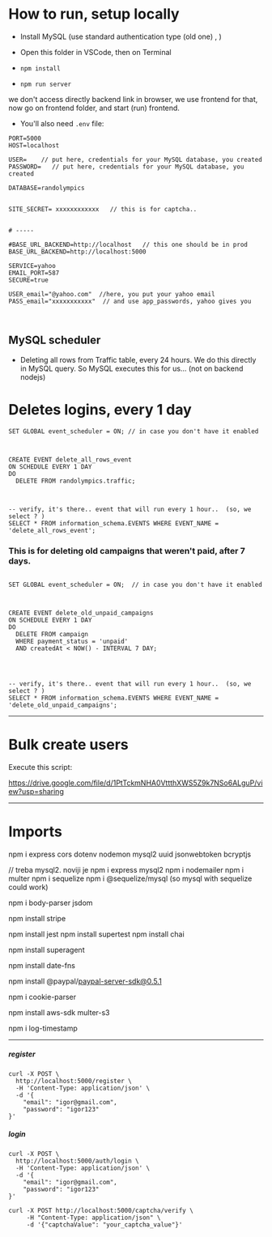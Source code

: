 






# How to run, setup locally 


- Install MySQL (use standard authentication type (old one) , )

- Open this folder in VSCode, then on Terminal 
- `npm install`
- `npm run server`


we don't access directly backend link in browser, we use frontend for that, now go on frontend folder, and start (run) frontend.




- You'll also need  `.env` file:

```
PORT=5000
HOST=localhost

USER=    // put here, credentials for your MySQL database, you created
PASSWORD=   // put here, credentials for your MySQL database, you created

DATABASE=randolympics


SITE_SECRET= xxxxxxxxxxxx   // this is for captcha..


# -----

#BASE_URL_BACKEND=http://localhost   // this one should be in prod
BASE_URL_BACKEND=http://localhost:5000

SERVICE=yahoo
EMAIL_PORT=587
SECURE=true

USER_email="@yahoo.com"  //here, you put your yahoo email
PASS_email="xxxxxxxxxxx"  // and use app_passwords, yahoo gives you



```




## MySQL scheduler



- Deleting all rows from Traffic table, every 24 hours. We do this directly in MySQL query. So MySQL executes this for us... (not on backend nodejs)





# Deletes logins, every 1 day

```
SET GLOBAL event_scheduler = ON; // in case you don't have it enabled



CREATE EVENT delete_all_rows_event
ON SCHEDULE EVERY 1 DAY
DO
  DELETE FROM randolympics.traffic;
  
  
  
-- verify, it's there.. event that will run every 1 hour..  (so, we select ? )
SELECT * FROM information_schema.EVENTS WHERE EVENT_NAME = 'delete_all_rows_event';
```



### This is for deleting old campaigns that weren't paid, after 7 days.

```

SET GLOBAL event_scheduler = ON;  // in case you don't have it enabled



CREATE EVENT delete_old_unpaid_campaigns
ON SCHEDULE EVERY 1 DAY
DO
  DELETE FROM campaign
  WHERE payment_status = 'unpaid'
  AND createdAt < NOW() - INTERVAL 7 DAY;




-- verify, it's there.. event that will run every 1 hour..  (so, we select ? )
SELECT * FROM information_schema.EVENTS WHERE EVENT_NAME = 'delete_old_unpaid_campaigns';
```




----------


# Bulk create users

Execute this script:


https://drive.google.com/file/d/1PtTckmNHA0VttthXWS5Z9k7NSo6ALguP/view?usp=sharing












---------------

# Imports

npm i express cors dotenv nodemon mysql2 uuid jsonwebtoken bcryptjs

// treba mysql2. noviji je
npm i express mysql2
npm i nodemailer
npm i multer
npm i sequelize
npm i @sequelize/mysql  (so mysql with sequelize could work)

npm i body-parser jsdom

npm install stripe

npm install jest
npm install supertest
npm install chai

npm install superagent

npm install date-fns


npm install @paypal/paypal-server-sdk@0.5.1

npm i cookie-parser


npm install aws-sdk multer-s3

npm i log-timestamp


-----------


##### register
```
curl -X POST \
  http://localhost:5000/register \
  -H 'Content-Type: application/json' \
  -d '{
    "email": "igor@gmail.com",
    "password": "igor123"  
}'
```


##### login
```
curl -X POST \
  http://localhost:5000/auth/login \
  -H 'Content-Type: application/json' \
  -d '{
    "email": "igor@gmail.com",
    "password": "igor123"
}'
```



```
curl -X POST http://localhost:5000/captcha/verify \
     -H "Content-Type: application/json" \
     -d '{"captchaValue": "your_captcha_value"}'
```





